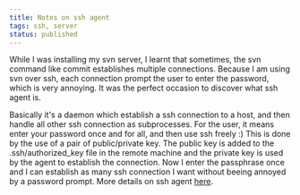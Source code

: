 ```yaml
---
title: Notes on ssh agent
tags: ssh, server
status: published
---
```


While I was installing my svn server, I learnt that sometimes, the svn command like commit establishes multiple connections. Because I am using svn over ssh, each connection prompt the user to enter the password, which is very annoying. It was the perfect occasion to discover what ssh agent is.

Basically it's a daemon which establish a ssh connection to a host, and then handle all other ssh connection as subprocesses. For the user, it means enter your password once and for all, and then use ssh freely :) This is done by the use of a pair of public/private key. The public key is added to the .ssh/authorized_key file in the remote machine and the private key is used by the agent to establish the connection. Now I enter the passphrase once and I can establish as many ssh connection I want without beeing annoyed by a password prompt. More details on ssh agent <a href="http://mah.everybody.org/docs/ssh">here</a>.
